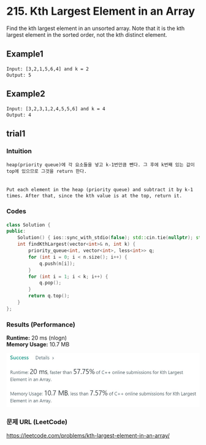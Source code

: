 # 215. Kth Largest Element in an Array
Find the kth largest element in an unsorted array. Note that it is the kth largest element in the sorted order, not the kth distinct element.

## Example1

```
Input: [3,2,1,5,6,4] and k = 2
Output: 5
```

## Example2

```
Input: [3,2,3,1,2,4,5,5,6] and k = 4
Output: 4
```

## trial1
### Intuition
```
heap(priority queue)에 각 요소들을 넣고 k-1번만큼 뺀다. 그 후에 k번째 있는 값이 top에 있으므로 그것을 return 한다.


Put each element in the heap (priority queue) and subtract it by k-1 times. After that, since the kth value is at the top, return it.
```
### Codes  
```cpp
class Solution {
public:
    Solution() { ios::sync_with_stdio(false); std::cin.tie(nullptr); std::cout.tie(nullptr); }
    int findKthLargest(vector<int>& n, int k) {
        priority_queue<int, vector<int>, less<int>> q;
        for (int i = 0; i < n.size(); i++) {
            q.push(n[i]);
        }
        for (int i = 1; i < k; i++) {
            q.pop();
        }
        return q.top();
    }
};
```

### Results (Performance)  
**Runtime:**  20 ms (nlogn)  
**Memory Usage:** 	10.7 MB  


<p align="center"> 
<img src="./capture.JPG">
</p>



### 문제 URL (LeetCode)  
https://leetcode.com/problems/kth-largest-element-in-an-array/